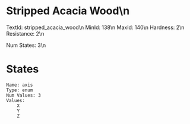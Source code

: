 # Stripped Acacia Wood\n
TextId: stripped_acacia_wood\n
MinId: 138\n
MaxId: 140\n
Hardness: 2\n
Resistance: 2\n

Num States: 3\n
# States
```
Name: axis
Type: enum
Num Values: 3
Values:
    X
    Y
    Z
```